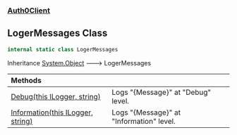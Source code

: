 ### [Auth0Client](../index.md 'Auth0Client')

## LogerMessages Class

```csharp
internal static class LogerMessages
```

Inheritance [System\.Object](https://learn.microsoft.com/en-us/dotnet/api/system.object 'System\.Object') &#129106; LogerMessages

| Methods | |
| :--- | :--- |
| [Debug\(this ILogger, string\)](Debug(thisILogger,string).md 'Auth0Client\.LogerMessages\.Debug\(this Microsoft\.Extensions\.Logging\.ILogger, string\)') | Logs "\{Message\}" at "Debug" level\. |
| [Information\(this ILogger, string\)](Information(thisILogger,string).md 'Auth0Client\.LogerMessages\.Information\(this Microsoft\.Extensions\.Logging\.ILogger, string\)') | Logs "\{Message\}" at "Information" level\. |
